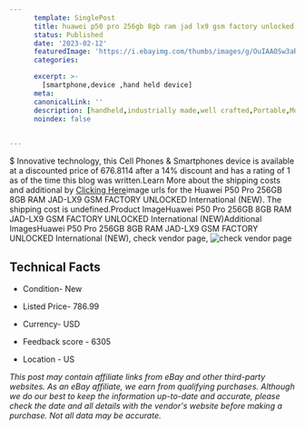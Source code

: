 ```yaml
---
      template: SinglePost
      title: huawei p50 pro 256gb 8gb ram jad lx9 gsm factory unlocked international new 
      status: Published
      date: '2023-02-12'
      featuredImage: 'https://i.ebayimg.com/thumbs/images/g/OuIAAOSw3aRjUAsY/s-l225.jpg'
      categories: 

      excerpt: >-
        [smartphone,device ,hand held device]
      meta:
      canonicalLink: ''
      description: [handheld,industrially made,well crafted,Portable,Mobile,Compact,Convenient,Lightweight,Maneuverable,Man-portable,Miniature,Carriable,Hand-held,Light,Holdable,Transportable,Mobile device,Pocket-sized,On-the-go,Wireless,Cordless,Compact size,Convenient size, smartphone,device ,hand held device]
      noindex: false

        
---
```

$
    Innovative technology, this Cell Phones & Smartphones device is available at a discounted price of 676.8114 after a 14% discount and has a rating of 1 as of the time this blog was written.Learn More about the shipping costs and additional by [Clicking Here](https://www.ebay.com/itm/325242591639?hash=item4bb9f81997%3Ag%3AOuIAAOSw3aRjUAsY&amdata=enc%3AAQAHAAAA4Pt3vhncbhxqbac5XwgoLWfaNcarlcawRuqu7X8BnCXls8gKfireUV%2Bdan4%2F%2B5M2MI8mrTFryunvLveH%2FHa8uyW9piLUkfSoDmHOK8PulWQ%2BNqWxSdbK89xwVZvLHLmeHHBIaCj1qMDAJRUZX9bnYsblrVNyj59U3bc5b5GTVhuOBcduwggD2fLQaOesLoWRz%2BkXBxuNgzUeDWTlZvkHQkRvwnRXOS5ZiseypZgIFHMWySMUuOYhKdo%2Fwgw0mw5pz9oXTinAp3ZQn5GhP8U8TCHrOyf6MoLUmXt20JeTPkAM&mkevt=1&mkcid=1&mkrid=711-53200-19255-0&campid=%253CePNCampaignId%253E&customid=%253CreferenceId%253E&toolid=10049)image urls for the Huawei P50 Pro 256GB 8GB RAM JAD-LX9 GSM FACTORY UNLOCKED International (NEW). The shipping cost is undefined.Product ImageHuawei P50 Pro 256GB 8GB RAM JAD-LX9 GSM FACTORY UNLOCKED International (NEW)Additional ImagesHuawei P50 Pro 256GB 8GB RAM JAD-LX9 GSM FACTORY UNLOCKED International (NEW), check vendor page, ![check vendor page](https://origin-galleryplus.ebayimg.com/ws/web/325242591639_2_0_1/225x225.jpg,https://origin-galleryplus.ebayimg.com/ws/web/325242591639_3_0_1/225x225.jpg,https://origin-galleryplus.ebayimg.com/ws/web/325242591639_4_0_1/225x225.jpg,https://origin-galleryplus.ebayimg.com/ws/web/325242591639_5_0_1/225x225.jpg)
    
    

 ## Technical Facts 



     
      

 - Condition- New 


      

 - Listed Price- 786.99 


      

 - Currency- USD 


      

 - Feedback score - 6305 


      

 - Location - US 


      
      

 *_This post may contain affiliate links from eBay and other third-party websites. As an eBay affiliate, we earn from qualifying purchases. Although we do our best to keep the information up-to-date and accurate, please check the date and all details with the vendor's website before making a purchase. Not all data may be accurate._*



    
    
    
    
    